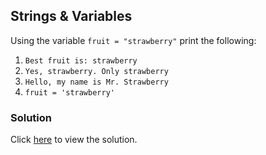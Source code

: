 ## Strings & Variables

Using the variable `fruit = "strawberry"` print the following:

1. `Best fruit is: strawberry`
2. `Yes, strawberry. Only strawberry`
3. `Hello, my name is Mr. Strawberry`
4. `fruit = 'strawberry'`

### Solution

Click [here](solutions/strings/variables.md) to view the solution.
